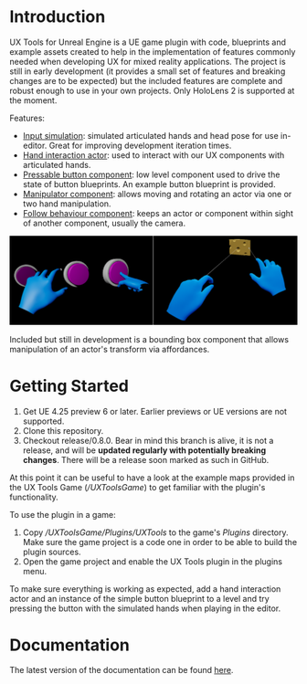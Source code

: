 # Introduction 

UX Tools for Unreal Engine is a UE game plugin with code, blueprints and example assets created to help in the implementation of features commonly needed when developing UX for mixed reality applications. The project is still in early development (it provides a small set of features and breaking changes are to be expected) but the included features are complete and robust enough to use in your own projects. Only HoloLens 2 is supported at the moment.

Features:
- [Input simulation](Docs/InputSimulation.md): simulated articulated hands and head pose for use in-editor. Great for improving development iteration times.
- [Hand interaction actor](Docs/HandInteraction.md): used to interact with our UX components with articulated hands.
- [Pressable button component](Docs/PressableButton.md): low level component used to drive the state of button blueprints. An example button blueprint is provided.
- [Manipulator component](Docs/Manipulator.md): allows moving and rotating an actor via one or two hand manipulation.
- [Follow behaviour component](Docs/FollowComponent.md): keeps an actor or component within sight of another component, usually the camera.

![Features](Docs/Images/Features.png)

Included but still in development is a bounding box component that allows manipulation of an actor's transform via affordances.

# Getting Started

1. Get UE 4.25 preview 6 or later. Earlier previews or UE versions are not supported.
1. Clone this repository.
1. Checkout release/0.8.0. Bear in mind this branch is alive, it is not a release, and will be **updated regularly with potentially breaking changes**. There will be a release soon marked as such in GitHub.

At this point it can be useful to have a look at the example maps provided in the UX Tools Game (_/UXToolsGame_) to get familiar with the plugin's functionality.

To use the plugin in a game:
1. Copy _/UXToolsGame/Plugins/UXTools_ to the game's _Plugins_ directory. Make sure the game project is a code one in order to be able to build the plugin sources.
2. Open the game project and enable the UX Tools plugin in the plugins menu.

To make sure everything is working as expected, add a hand interaction actor and an instance of the simple button blueprint to a level and try pressing the button with the simulated hands when playing in the editor.

# Documentation

The latest version of the documentation can be found [here](https://microsoft.github.io/MixedReality-UXTools-Unreal).